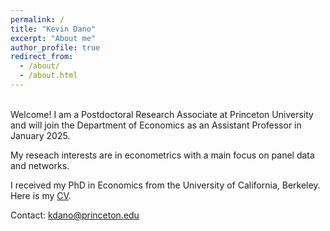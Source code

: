 ```yaml
---
permalink: /
title: "Kevin Dano"
excerpt: "About me"
author_profile: true
redirect_from: 
  - /about/
  - /about.html
---
```


<br />
Welcome! I am a Postdoctoral Research Associate at Princeton University and will join the Department of Economics as an Assistant Professor in January 2025. 

My reseach interests are in econometrics with a main focus on panel data and networks. 

I received my PhD in Economics from the University of California, Berkeley. Here is my [CV](files/CV_Kevin_DANO.pdf).

Contact: kdano@princeton.edu 

